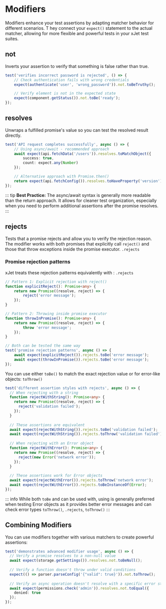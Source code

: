 # Modifiers

Modifiers enhance your test assertions by adapting matcher behavior for different scenarios. T
hey connect your `expect()` statement to the actual matcher, allowing for more flexible and powerful tests in your xJet test suites.

## not
Inverts your assertion to verify that something is false rather than true.

```ts
test('verifies incorrect password is rejected', () => {
    // Check authentication fails with wrong credentials
    expect(authenticate('user', 'wrong_password')).not.toBeTruthy();

    // Verify element is not in the expected state
    expect(component.getStatus()).not.toBe('ready');
});

```

## resolves
Unwraps a fulfilled promise's value so you can test the resolved result directly.

```ts
test('API request completes successfully', async () => {
    // Using async/await - recommended approach
    await expect(api.fetchData('/users')).resolves.toMatchObject({
        success: true,
        count: expect.any(Number)
    });

    // Alternative approach with Promise.then()
    return expect(api.fetchConfig()).resolves.toHaveProperty('version');
});

```

::: tip
**Best Practice:** The async/await syntax is generally more readable than the return approach. 
It allows for cleaner test organization, especially when you need to perform additional assertions after the promise resolves.
:::

## rejects
Tests that a promise rejects and allow you to verify the rejection reason. 
The modifier works with both promises that explicitly call `reject()` and those that throw exceptions inside the promise executor. `.rejects`

### Promise rejection patterns

xJet treats these rejection patterns equivalently with : `.rejects`

```ts
// Pattern 1: Explicit rejection with reject()
function explicitReject(): Promise<any> {
    return new Promise((resolve, reject) => {
        reject('error message');
    });
}

// Pattern 2: Throwing inside promise executor
function throwInPromise(): Promise<any> {
    return new Promise((resolve, reject) => {
        throw 'error message';
    });
}

// Both can be tested the same way
test('promise rejection patterns', async () => {
    await expect(explicitReject()).rejects.toBe('error message');
    await expect(throwInPromise()).rejects.toBe('error message');
});

```

You can use either `toBe()` to match the exact rejection value or for error-like objects: `toThrow()`
```ts
test('different assertion styles with rejects', async () => {
  // When rejecting with a string
  function rejectWithString(): Promise<any> {
    return new Promise((resolve, reject) => {
      reject('validation failed');
    });
  }
  
  // These assertions are equivalent
  await expect(rejectWithString()).rejects.toBe('validation failed');
  await expect(rejectWithString()).rejects.toThrow('validation failed');
  
  // When rejecting with an Error object
  function rejectWithError(): Promise<any> {
    return new Promise((resolve, reject) => {
      reject(new Error('network error'));
    });
  }
  
  // These assertions work for Error objects
  await expect(rejectWithError()).rejects.toThrow('network error');
  await expect(rejectWithError()).rejects.toBeInstanceOf(Error);
});

```

::: info
While both `toBe` and can be used with, 
using is generally preferred when testing Error objects as it provides better error messages and can check error types `toThrow()`, `.rejects`, `toThrow()`
:::

## Combining Modifiers
You can use modifiers together with various matchers to create powerful assertions:

```ts
test('demonstrates advanced modifier usage', async () => {
  // Verify a promise resolves to a non-null value
  await expect(storage.getSettings()).resolves.not.toBeNull();
  
  // Verify a function doesn't throw under valid conditions
  expect(() => parser.parseConfig('{"valid": true}')).not.toThrow();
  
  // Verify an async operation doesn't resolve with a specific error state
  await expect(permissions.check('admin')).resolves.not.toEqual({
    denied: true
  });
});

```
